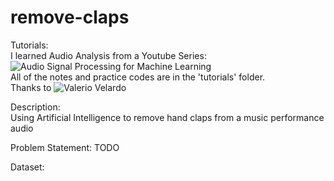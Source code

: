 # remove-claps

Tutorials:
<br>
I learned Audio Analysis from a Youtube Series:
![Audio Signal Processing for Machine Learning](https://www.youtube.com/playlist?list=PL-wATfeyAMNqIee7cH3q1bh4QJFAaeNv0)
<br>
All of the notes and practice codes are in the 'tutorials' folder.
<br>
Thanks to ![Valerio Velardo](https://www.youtube.com/@ValerioVelardoTheSoundofAI)

Description: <br>
Using Artificial Intelligence to remove hand claps from a music performance audio

Problem Statement: TODO


Dataset:



